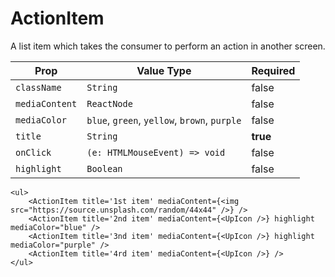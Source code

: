 # ActionItem
A list item which takes the consumer to perform an action in another screen.

| Prop |  Value Type | Required |
| --- | --- | --- |
| `className` | `String` | false |
| `mediaContent` | `ReactNode` | false |
| `mediaColor` | `blue`, `green`, `yellow`, `brown`, `purple` | false |
| `title` | `String` | **true** |
| `onClick` | `(e: HTMLMouseEvent) => void` | false |
| `highlight` | `Boolean` | false |

```
<ul>
    <ActionItem title='1st item' mediaContent={<img src="https://source.unsplash.com/random/44x44" />} />
    <ActionItem title='2nd item' mediaContent={<UpIcon />} highlight mediaColor="blue" />
    <ActionItem title='3nd item' mediaContent={<UpIcon />} highlight mediaColor="purple" />
    <ActionItem title='4rd item' mediaContent={<UpIcon />} />
</ul>
```

